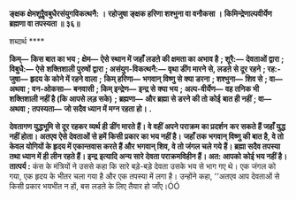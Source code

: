 **ङ्क्षक क्षेमशूरैॢवबुधैरसंयुगविकत्थनै: ।** **रहोजुषा ङ्क्षक हरिणा शश्भुना वा वनौकसा ।** **किमिन्द्रेणाल्पवीर्येण ब्रह्मणा वा तपस्यता ॥ ३६॥** 

शब्दार्थ **** 

**किम्—** **किस बात का भय** **; क्षेम—** **ऐसे स्थान में जहाँ लडऩे की क्षमता का अभाव है** **; शूरै:—** **देवताओं द्वारा** **; विबुधै:—** **ऐसे** **शक्तिशाली पुरुषों द्वारा** **; असंयुग-विकत्थनै:—** **वृथा डींग मारने से, लडऩे से दूर रहने** **; रह:-जुषा—** **हृदय के कोने में रहने वाला** **;** **किम् हरिणा—** **भगवान् विष्णु से क्या डरना** **; शश्भुना—** **शिव से** **; वा—** **अथवा** **; वन-ओकसा—** **बनवासी** **; किम् इन्द्रेण—** **इन्द्र से** **क्या भय** **; अल्प-वीर्येण—** **वह तनिक भी शक्तिशाली नहीं है (कि आपसे लड़ सके)** **; ब्रह्मणा—** **और ब्रह्मा से डरने की तो कोई** **बात ही नहीं** **; वा—** **अथवा** **; तपस्यता—** **जो सदैव ध्यान में मग्न रहता हो।** **.** 

**देवतागण युद्धभूमि से दूर रहकर व्यर्थ ही डींग मारते हैं। वे वहीं अपने पराक्रम का प्रदर्शन** **कर सकते हैं जहाँ युद्ध नहीं होता। अतएव ऐसे देवताओं से हमें किसी प्रकार का भय नहीं है।** **जहाँ तक भगवान् विष्णु की बात है, वे तो केवल योगियों के हृदय में एकान्तवास करते हैं और** **भगवान् शिव, वे तो जंगल चले गये हैं। ब्रह्मा सदैव तपस्या तथा ध्यान में ही लीन रहते हैं। इन्द्र** **इत्यादि अन्य सारे देवता पराक्रमविहीन हैं। अत: आपको कोई भय नहीं है।** **तात्पर्य :** कंस के मंत्रियों ने उससे कहा कि सारे बड़े-बड़े देवता उसके भय से भाग गए थे। एक जंगल को गया, एक हृदय के भीतर चला गया है और एक तपस्या में लगा है। उन्होंने कहा, ''अतएव आप देवताओं से किसी प्रकार भयभीत न हों, बस लडऩे के लिए तैयार हो जाँए।ÓÓ  